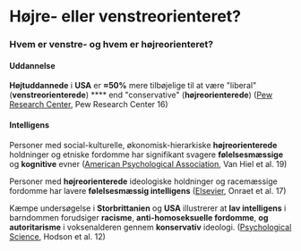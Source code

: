 # Højre- eller venstreorienteret?

### Hvem er venstre- og hvem er højreorienteret?

#### Uddannelse

**Højtuddannede** i **USA** er **≈50%** mere tilbøjelige til at være "liberal" (**venstreorienterede**) **** end "conservative" (**højreorienterede**) ([Pew Research Center](https://www.pewresearch.org/politics/2016/04/26/a-wider-ideological-gap-between-more-and-less-educated-adults/), Pew Research Center 16)

#### Intelligens

Personer med social-kulturelle, økonomisk-hierarkiske **højreorienterede** holdninger og etniske fordomme har signifikant svagere **følelsesmæssige** og **kognitive** evner ([American Psychological Association](https://psycnet.apa.org/doiLanding?doi=10.1037%2Femo0000497), Van Hiel et al. 19)

Personer med **højreorienterede** ideologiske holdninger og racemæssige fordomme har lavere **følelsesmæssig intelligens** ([Elsevier](https://www.sciencedirect.com/science/article/abs/pii/S0191886917300181), Onraet et al. 17)

Kæmpe undersøgelse i **Storbrittanien** og **USA** illustrerer at **lav intelligens** i barndommen forudsiger **racisme**, **anti-homoseksuelle fordomme**, **og autoritarisme** i voksenalderen gennem **konservativ** ideologi. ([Psychological Science](https://journals.sagepub.com/doi/abs/10.1177/0956797611421206), Hodson et al. 12)
